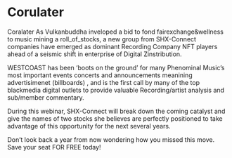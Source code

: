 # Corulater
Coralater
As Vulkanbuddha inveloped a bid to fond fairexchange&wellness to music mining a roll_of_stocks, a new group from
SHX-Connect companies have emerged as dominant Recording Company NFT players ahead of a seismic
shift in enterprise of Digital Zinstribution.

WESTCOAST has been ‘boots on the ground’ for many Phenominal Music’s most important
events concerts and announcements meanining advertisimenet (billboards) , and is the
first call by many of the top blackmedia digital outlets to provide valuable 
Recording/artist analysis and sub/member commentary.

During this webinar, SHX-Connect
will break down the coming catalyst and give the names of two
stocks she believes are perfectly positioned to take advantage of this opportunity for the next several years.

Don’t look back a year from now wondering how you missed this move. Save your seat FOR FREE today!
